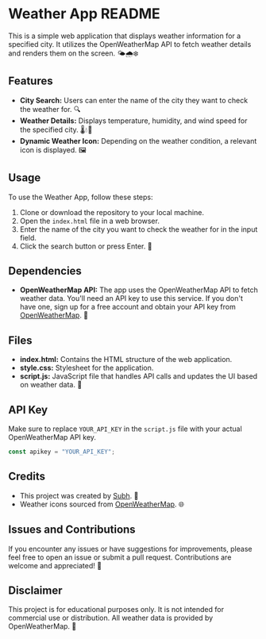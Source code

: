 # Weather App README

This is a simple web application that displays weather information for a specified city. It utilizes the OpenWeatherMap API to fetch weather details and renders them on the screen. 🌤️🌧️❄️

## Features

- **City Search:** Users can enter the name of the city they want to check the weather for. 🔍
- **Weather Details:** Displays temperature, humidity, and wind speed for the specified city. 🌡️💧💨
- **Dynamic Weather Icon:** Depending on the weather condition, a relevant icon is displayed. 🖼️

## Usage

To use the Weather App, follow these steps:

1. Clone or download the repository to your local machine.
2. Open the `index.html` file in a web browser.
3. Enter the name of the city you want to check the weather for in the input field.
4. Click the search button or press Enter. 🚀

## Dependencies

- **OpenWeatherMap API:** The app uses the OpenWeatherMap API to fetch weather data. You'll need an API key to use this service. If you don't have one, sign up for a free account and obtain your API key from [OpenWeatherMap](https://openweathermap.org/api). 🔑

## Files

- **index.html:** Contains the HTML structure of the web application.
- **style.css:** Stylesheet for the application.
- **script.js:** JavaScript file that handles API calls and updates the UI based on weather data. 📄

## API Key

Make sure to replace `YOUR_API_KEY` in the `script.js` file with your actual OpenWeatherMap API key.

```javascript
const apikey = "YOUR_API_KEY";
```

## Credits

- This project was created by [Subh](https://github.com/SubhCodes). 🙌
- Weather icons sourced from [OpenWeatherMap](https://openweathermap.org/weather-conditions). 🌐

## Issues and Contributions

If you encounter any issues or have suggestions for improvements, please feel free to open an issue or submit a pull request. Contributions are welcome and appreciated! 🤝

## Disclaimer

This project is for educational purposes only. It is not intended for commercial use or distribution. All weather data is provided by OpenWeatherMap. 🚧

